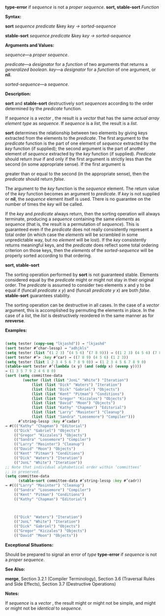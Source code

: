 **type-error** if *sequence* is not a *proper sequence*. **sort, stable-sort** *Function* 



**Syntax:** 



**sort** *sequence predicate* &amp;key *key → sorted-sequence* 



**stable-sort** *sequence predicate* &amp;key *key → sorted-sequence* 



**Arguments and Values:** 



*sequence*—a *proper sequence*. 



*predicate*—a *designator* for a *function* of two arguments that returns a *generalized boolean*. *key*—a *designator* for a *function* of one argument, or **nil**. 



*sorted-sequence*—a *sequence*. 



**Description:** 



**sort** and **stable-sort** destructively sort *sequences* according to the order determined by the *predicate* function. 



If *sequence* is a *vector* , the result is a *vector* that has the same *actual array element type* as *sequence*. If *sequence* is a *list*, the result is a *list*. 



**sort** determines the relationship between two elements by giving keys extracted from the elements to the *predicate*. The first argument to the *predicate* function is the part of one element of *sequence* extracted by the *key* function (if supplied); the second argument is the part of another element of *sequence* extracted by the *key* function (if supplied). *Predicate* should return *true* if and only if the first argument is strictly less than the second (in some appropriate sense). If the first argument is 



greater than or equal to the second (in the appropriate sense), then the *predicate* should return *false*. 



The argument to the *key* function is the *sequence* element. The return value of the *key* function becomes an argument to *predicate*. If *key* is not supplied or **nil**, the *sequence* element itself is used. There is no guarantee on the number of times the *key* will be called. 



If the *key* and *predicate* always return, then the sorting operation will always terminate, producing a *sequence* containing the same *elements* as *sequence* (that is, the result is a permutation of *sequence*). This is guaranteed even if the *predicate* does not really consistently represent a total order (in which case the *elements* will be scrambled in some unpredictable way, but no *element* will be lost). If the *key* consistently returns meaningful keys, and the *predicate* does reflect some total ordering criterion on those keys, then the *elements* of the *sorted-sequence* will be properly sorted according to that ordering. 







 



 



**sort, stable-sort** 



The sorting operation performed by **sort** is not guaranteed stable. Elements considered equal by the *predicate* might or might not stay in their original order. The *predicate* is assumed to consider two elements x and y to be equal if (funcall *predicate x y*) and (funcall *predicate y x*) are both *false*. **stable-sort** guarantees stability. 



The sorting operation can be destructive in all cases. In the case of a *vector* argument, this is accomplished by permuting the elements in place. In the case of a *list*, the *list* is destructively reordered in the same manner as for **nreverse**. 



**Examples:**
```lisp

(setq tester (copy-seq "lkjashd")) → "lkjashd" 
(sort tester #’char-lessp) → "adhjkls" 
(setq tester (list ’(1 2 3) ’(4 5 6) ’(7 8 9))) → ((1 2 3) (4 5 6) (7 8 9)) 
(sort tester #’> :key #’car) → ((7 8 9) (4 5 6) (1 2 3)) 
(setq tester (list 1 2 3 4 5 6 7 8 9 0)) → (1 2 3 4 5 6 7 8 9 0) 
(stable-sort tester #’(lambda (x y) (and (oddp x) (evenp y)))) 
→ (1 3 5 7 9 2 4 6 8 0) 
(sort (setq committee-data 
	    (vector (list (list "JonL" "White") "Iteration") 
		    (list (list "Dick" "Waters") "Iteration") 
		    (list (list "Dick" "Gabriel") "Objects") 
		    (list (list "Kent" "Pitman") "Conditions") 
		    (list (list "Gregor" "Kiczales") "Objects") 
		    (list (list "David" "Moon") "Objects") 
		    (list (list "Kathy" "Chapman") "Editorial") 
		    (list (list "Larry" "Masinter") "Cleanup") 
		    (list (list "Sandra" "Loosemore") "Compiler"))) 
      #’string-lessp :key #’cadar) 
→ #((("Kathy" "Chapman") "Editorial") 
    (("Dick" "Gabriel") "Objects") 
    (("Gregor" "Kiczales") "Objects") 
    (("Sandra" "Loosemore") "Compiler") 
    (("Larry" "Masinter") "Cleanup") 
    (("David" "Moon") "Objects") 
    (("Kent" "Pitman") "Conditions") 
    (("Dick" "Waters") "Iteration") 
    (("JonL" "White") "Iteration")) 
;; Note that individual alphabetical order within ‘committees’ 
;; is preserved. 
(setq committee-data 
      (stable-sort committee-data #’string-lessp :key #’cadr)) 
→ #((("Larry" "Masinter") "Cleanup") 
    (("Sandra" "Loosemore") "Compiler") 
    (("Kent" "Pitman") "Conditions") 
    (("Kathy" "Chapman") "Editorial") 

    
    
    (("Dick" "Waters") "Iteration") 
    (("JonL" "White") "Iteration") 
    (("Dick" "Gabriel") "Objects") 
    (("Gregor" "Kiczales") "Objects") 
    (("David" "Moon") "Objects")) 

```
**Exceptional Situations:** 



Should be prepared to signal an error of *type* **type-error** if *sequence* is not a *proper sequence*. 



**See Also:** 



**merge**, Section 3.2.1 (Compiler Terminology), Section 3.6 (Traversal Rules and Side Effects), Section 3.7 (Destructive Operations) 



**Notes:** 



If *sequence* is a *vector* , the result might or might not be simple, and might or might not be *identical* to *sequence*. 



